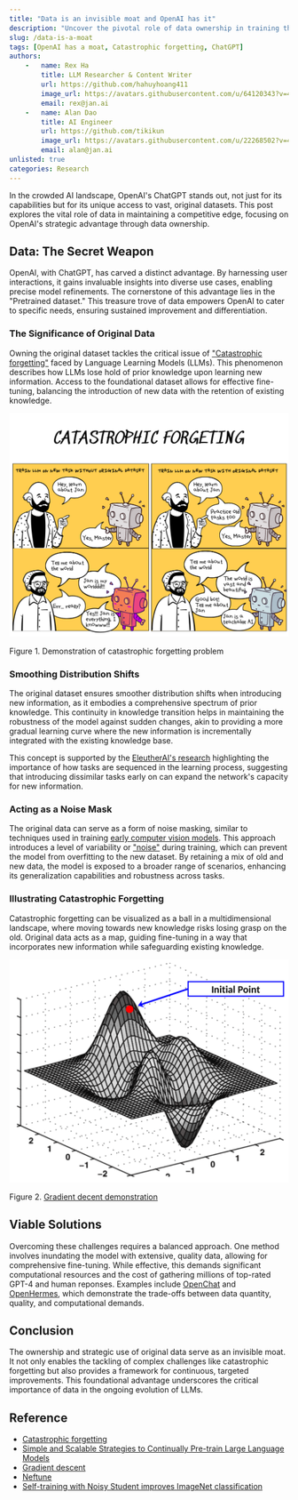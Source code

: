 ```yaml
---
title: "Data is an invisible moat and OpenAI has it"
description: "Uncover the pivotal role of data ownership in training the next iteration of LLM."
slug: /data-is-a-moat
tags: [OpenAI has a moat, Catastrophic forgetting, ChatGPT]
authors:
    -   name: Rex Ha
        title: LLM Researcher & Content Writer
        url: https://github.com/hahuyhoang411
        image_url: https://avatars.githubusercontent.com/u/64120343?v=4
        email: rex@jan.ai
    -   name: Alan Dao
        title: AI Engineer
        url: https://github.com/tikikun
        image_url: https://avatars.githubusercontent.com/u/22268502?v=4
        email: alan@jan.ai
unlisted: true
categories: Research
---
```


In the crowded AI landscape, OpenAI's ChatGPT stands out, not just for its capabilities but for its unique access to vast, original datasets. This post explores the vital role of data in maintaining a competitive edge, focusing on OpenAI's strategic advantage through data ownership.

## Data: The Secret Weapon

OpenAI, with ChatGPT, has carved a distinct advantage. By harnessing user interactions, it gains invaluable insights into diverse use cases, enabling precise model refinements. The cornerstone of this advantage lies in the "Pretrained dataset." This treasure trove of data empowers OpenAI to cater to specific needs, ensuring sustained improvement and differentiation.

### The Significance of Original Data

Owning the original dataset tackles the critical issue of ["Catastrophic forgetting"](https://en.wikipedia.org/wiki/Catastrophic_interference) faced by Language Learning Models (LLMs). This phenomenon describes how LLMs lose hold of prior knowledge upon learning new information. Access to the foundational dataset allows for effective fine-tuning, balancing the introduction of new data with the retention of existing knowledge.

![Catastrophic forgetting](img/catastrophic-demo.png)

Figure 1. Demonstration of catastrophic forgetting problem

### Smoothing Distribution Shifts

The original dataset ensures smoother distribution shifts when introducing new information, as it embodies a comprehensive spectrum of prior knowledge. This continuity in knowledge transition helps in maintaining the robustness of the model against sudden changes, akin to providing a more gradual learning curve where the new information is incrementally integrated with the existing knowledge base.

This concept is supported by the [EleutherAI's research](https://arxiv.org/abs/2403.08763) highlighting the importance of how tasks are sequenced in the learning process, suggesting that introducing dissimilar tasks early on can expand the network's capacity for new information.

### Acting as a Noise Mask

The original data can serve as a form of noise masking, similar to techniques used in training [early computer vision models](https://arxiv.org/abs/1911.04252). This approach introduces a level of variability or ["noise"](https://arxiv.org/abs/2310.05914) during training, which can prevent the model from overfitting to the new dataset. By retaining a mix of old and new data, the model is exposed to a broader range of scenarios, enhancing its generalization capabilities and robustness across tasks.

### Illustrating Catastrophic Forgetting

Catastrophic forgetting can be visualized as a ball in a multidimensional landscape, where moving towards new knowledge risks losing grasp on the old. Original data acts as a map, guiding fine-tuning in a way that incorporates new information while safeguarding existing knowledge.

![Gradient decent](img/gradient-decent.gif)

Figure 2. [Gradient decent demonstration](https://en.wikipedia.org/wiki/Gradient_descent)

## Viable Solutions

Overcoming these challenges requires a balanced approach. One method involves inundating the model with extensive, quality data, allowing for comprehensive fine-tuning. While effective, this demands significant computational resources and the cost of gathering millions of top-rated GPT-4 and human reponses. Examples include [OpenChat](https://huggingface.co/openchat/openchat-3.5-0106) and [OpenHermes](https://huggingface.co/teknium/OpenHermes-2.5-Mistral-7B), which demonstrate the trade-offs between data quantity, quality, and computational demands.

## Conclusion

The ownership and strategic use of original data serve as an invisible moat. It not only enables the tackling of complex challenges like catastrophic forgetting but also provides a framework for continuous, targeted improvements. This foundational advantage underscores the critical importance of data in the ongoing evolution of LLMs.

## Reference
- [Catastrophic forgetting](https://arxiv.org/abs/2308.08747)
- [Simple and Scalable Strategies to Continually Pre-train Large Language Models](https://arxiv.org/abs/2403.08763)
- [Gradient descent](https://en.wikipedia.org/wiki/Gradient_descent)
- [Neftune](https://arxiv.org/abs/2310.05914)
- [Self-training with Noisy Student improves ImageNet classification](https://arxiv.org/abs/1911.04252)